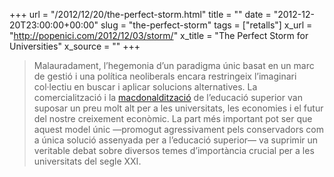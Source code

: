 +++
url = "/2012/12/20/the-perfect-storm.html"
title = ""
date = "2012-12-20T23:00:00+00:00"
slug = "the-perfect-storm"
tags = ["retalls"]
x_url = "http://popenici.com/2012/12/03/storm/"
x_title = "The Perfect Storm for Universities"
x_source = ""
+++

					
> Malauradament, l’hegemonia d’un paradigma únic basat en un marc de gestió i una política neoliberals encara restringeix l’imaginari col·lectiu en buscar i aplicar solucions alternatives. La comercialització i la [macdonaldització](http://es.wikipedia.org/wiki/McDonaldization) de l’educació superior van suposar un preu molt alt per a les universitats, les economies i el futur del nostre creixement econòmic. La part més important pot ser que aquest model únic —promogut agressivament pels conservadors com a única solució assenyada per a l’educació superior— va suprimir un veritable debat sobre diversos temes d’importància crucial per a les universitats del segle XXI.
